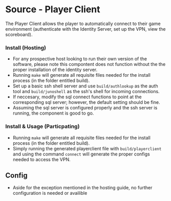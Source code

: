 # Source - Player Client

The Player Client allows the player to automatically connect to their game environment (authenticate with the Identity Server, set up the VPN, view the scoreboard).

### Install (Hosting)
- For any prospective host looking to run their own version of the software, please note this compontent does not function without the the proper installation of the identity server.
- Running `make` will generate all requisite files needed for the install process (in the folder entitled build).
- Set up a basic ssh shell server and use `build/authlookup` as the auth tool and `build/junoshell` as the ssh's shell for incoming connections.
- If neccesary, modify the sql connect functions to point at the corresponding sql server; however, the default setting should be fine. 
- Assuming the sql server is configured properly and the ssh server is running, the component is good to go. 

### Install  & Usage (Particpating)
- Running `make` will generate all requisite files needed for the install process (in the folder entitled build).
- Simply running the generated playerclient file with `build/playerclient` and using the command `connect` will generate the proper configs needed to access the VPN.

## Config
- Aside for the exception mentioned in the hosting guide, no further configuration is needed or availible 
